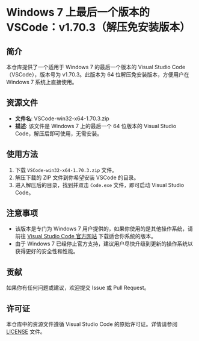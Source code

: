 # Windows 7 上最后一个版本的 VSCode：**v1.70.3**（解压免安装版本）

## 简介

本仓库提供了一个适用于 Windows 7 的最后一个版本的 Visual Studio Code（VSCode），版本号为 v1.70.3。此版本为 64 位解压免安装版本，方便用户在 Windows 7 系统上直接使用。

## 资源文件

- **文件名**: VSCode-win32-x64-1.70.3.zip
- **描述**: 该文件是 Windows 7 上的最后一个 64 位版本的 Visual Studio Code，解压后即可使用，无需安装。

## 使用方法

1. 下载 `VSCode-win32-x64-1.70.3.zip` 文件。
2. 解压下载的 ZIP 文件到你希望安装 VSCode 的目录。
3. 进入解压后的目录，找到并双击 `Code.exe` 文件，即可启动 Visual Studio Code。

## 注意事项

- 该版本是专门为 Windows 7 用户提供的，如果你使用的是其他操作系统，请前往 [Visual Studio Code 官方网站](https://code.visualstudio.com/) 下载适合你系统的版本。
- 由于 Windows 7 已经停止官方支持，建议用户尽快升级到更新的操作系统以获得更好的安全性和性能。

## 贡献

如果你有任何问题或建议，欢迎提交 Issue 或 Pull Request。

## 许可证

本仓库中的资源文件遵循 Visual Studio Code 的原始许可证。详情请参阅 [LICENSE](LICENSE) 文件。
